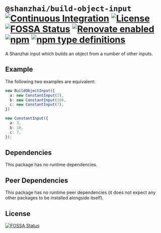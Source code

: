 # `@shanzhai/build-object-input` [![Continuous Integration](https://github.com/jameswilddev/shanzhai/workflows/Continuous%20Integration/badge.svg)](https://github.com/jameswilddev/shanzhai/actions) [![License](https://img.shields.io/github/license/jameswilddev/shanzhai.svg)](https://github.com/jameswilddev/shanzhai/blob/master/license) [![FOSSA Status](https://app.fossa.io/api/projects/git%2Bgithub.com%2Fjameswilddev%2Fshanzhai.svg?type=shield)](https://app.fossa.io/projects/git%2Bgithub.com%2Fjameswilddev%2Fshanzhai?ref=badge_shield) [![Renovate enabled](https://img.shields.io/badge/renovate-enabled-brightgreen.svg)](https://renovatebot.com/) [![npm](https://img.shields.io/npm/v/@shanzhai/build-object-input.svg)](https://www.npmjs.com/package/@shanzhai/build-object-input) [![npm type definitions](https://img.shields.io/npm/types/@shanzhai/build-object-input.svg)](https://www.npmjs.com/package/@shanzhai/build-object-input)

A Shanzhai input which builds an object from a number of other inputs.

## Example

The following two examples are equivalent:

```typescript
new BuildObjectInput({
  a: new ConstantInput(3),
  b: new ConstantInput(10),
  c: new ConstantInput(7),
})

new ConstantInput({
  a: 3,
  b: 10,
  c: 7,
});
```

## Dependencies

This package has no runtime dependencies.

## Peer Dependencies

This package has no runtime peer dependencies (it does not expect any other packages to be installed alongside itself).

## License

[![FOSSA Status](https://app.fossa.io/api/projects/git%2Bgithub.com%2Fjameswilddev%2Fshanzhai.svg?type=large)](https://app.fossa.io/projects/git%2Bgithub.com%2Fjameswilddev%2Fshanzhai?ref=badge_large)
